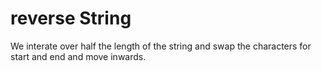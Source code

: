 # reverse String

We interate over half the length of the string and swap the characters for start
and end and move inwards.
